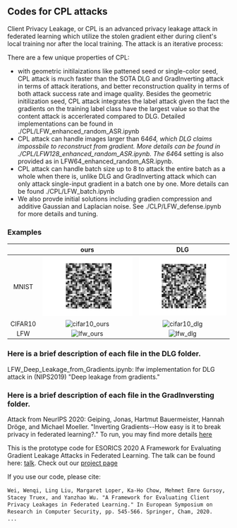 ## Codes for CPL attacks

Client Privacy Leakage, or CPL is an advanced privacy leakage attack in federated learning which utilize the stolen gradient either during client's local training nor after the local training. The attack is an iterative process: 

There are a few unique properties of CPL:
- with geometric initilaizations like pattened seed or single-color seed, CPL attack is much faster than the SOTA DLG and GradInverting attack in terms of attack iterations, and better reconstruction quality in terms of both attack success rate and image quality. Besides the geometric initilization seed, CPL attack integrates the label attack given the fact the gradients on the training label class have the largest value so that the content attack is accerlerated compared to DLG. Detailed implementations can be found in ./CPL/LFW_enhanced_random_ASR.ipynb
- CPL attack can handle images larger than 64*64, which DLG claims impossbile to reconstruct from gradient. More details can be found in ./CPL/LFW128_enhanced_random_ASR.ipynb. The 64*64 setting is also provided as in LFW64_enhanced_random_ASR.ipynb.
- CPL attack can handle batch size up to 8 to attack the entire batch as a whole when there is, unlike DLG and GradInverting attack which can only attack single-input gradient in a batch one by one. More details can be found ./CPL/LFW_batch.ipynb
- We also provde initial solutions including gradien compression and additive Gaussian and Laplacian noise. See ./CLP/LFW_defense.ipynb for more details and tuning.


### Examples

|  | ours | DLG |
|:---:|:---:|:---:|
| MNIST| ![mnist_ours](demo/mnist_ours.gif) | ![mnist_dlg](demo/mnist_dlg.gif) |
| CIFAR10| ![cifar10_ours](demo/cifar10_ours.gif) | ![cifar10_dlg](demo/cifar10_dlg.gif) |
| LFW| ![lfw_ours](demo/lfw_ours.gif) | ![lfw_dlg](demo/lfw_dlg.gif) |



### Here is a brief description of each file in the DLG folder.

LFW_Deep_Leakage_from_Gradients.ipynb: lfw implementation for DLG attack in (NIPS2019) "Deep leakage from gradients."

### Here is a brief description of each file in the GradInversting folder.

Attack from NeurIPS 2020: Geiping, Jonas, Hartmut Bauermeister, Hannah Dröge, and Michael Moeller. "Inverting Gradients--How easy is it to break privacy in federated learning?." 
To run, you may find more details [here](https://github.com/JonasGeiping/invertinggradients)


This is the prototype code for ESORICS 2020 A Framework for Evaluating Gradient Leakage Attacks in Federated Learning. The talk can be found here:  <a href="https://www.youtube.com/watch?v=BNGpv4AW80g" target="_blank">talk</a>. Check out our [project page](https://git-disl.github.io/ESORICS20-CPL/)


If you use our code, please cite:

```
Wei, Wenqi, Ling Liu, Margaret Loper, Ka-Ho Chow, Mehmet Emre Gursoy, Stacey Truex, and Yanzhao Wu. "A Framework for Evaluating Client Privacy Leakages in Federated Learning." In European Symposium on Research in Computer Security, pp. 545-566. Springer, Cham, 2020.
...

